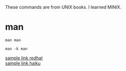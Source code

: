 These commands are from UNIX books.  I learned MINIX.

# man 
```
man man
```
```
man -k man
```

[sample link redhat](https://www.redhat.com/en)\
[sample link haiku](https://www.haiku-os.org/)
